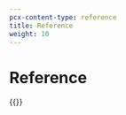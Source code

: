 ```yaml
---
pcx-content-type: reference
title: Reference
weight: 10
---
```


# Reference

{{<directory-listing>}}